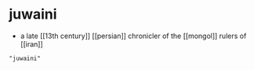 # juwaini
- a late [[13th century]] [[persian]] chronicler of	the [[mongol]] rulers of [[iran]]

```query 2021-10-12 23:22
"juwaini"
```